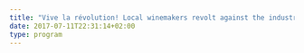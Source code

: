 ```yaml
---
title: "Vive la révolution! Local winemakers revolt against the industrialization of experience. "
date: 2017-07-11T22:31:14+02:00
type: program
---
```


